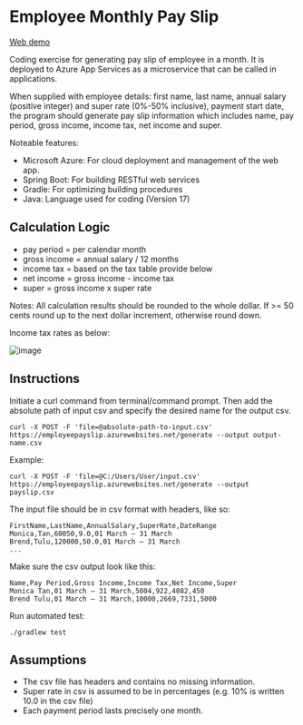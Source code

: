 # Employee Monthly Pay Slip

[Web demo](https://employeepayslip.azurewebsites.net)

Coding exercise for generating pay slip of employee in a month. It is deployed to Azure App Services as a microservice that can be called in applications.

When supplied with employee details: first name, last name, annual salary (positive integer) and super rate (0%-50% inclusive), payment start date, the program should generate pay slip information which includes name, pay period, gross income, income tax, net income and super.

Noteable features:
- Microsoft Azure: For cloud deployment and management of the web app.
- Spring Boot: For building RESTful web services
- Gradle: For optimizing building procedures
- Java: Language used for coding (Version 17)

## Calculation Logic

- pay period = per calendar month
- gross income = annual salary / 12 months
- income tax = based on the tax table provide below
- net income = gross income - income tax
- super = gross income x super rate

Notes: All calculation results should be rounded to the whole dollar. If >= 50 cents round up to the next dollar increment, otherwise round down.

Income tax rates as below:

![image](https://github.com/user-attachments/assets/62e45331-691c-4ed7-a798-28623baba6bd)

## Instructions

Initiate a curl command from terminal/command prompt. Then add the absolute path of input csv and specify the desired name for the output csv.

```
curl -X POST -F 'file=@absolute-path-to-input.csv' https://employeepayslip.azurewebsites.net/generate --output output-name.csv
```

Example:

```
curl -X POST -F 'file=@C:/Users/User/input.csv' https://employeepayslip.azurewebsites.net/generate --output payslip.csv
```

The input file should be in csv format with headers, like so:

```
FirstName,LastName,AnnualSalary,SuperRate,DateRange
Monica,Tan,60050,9.0,01 March – 31 March
Brend,Tulu,120000,50.0,01 March – 31 March
...
```

Make sure the csv output look like this:

```
Name,Pay Period,Gross Income,Income Tax,Net Income,Super
Monica Tan,01 March – 31 March,5004,922,4082,450
Brend Tulu,01 March – 31 March,10000,2669,7331,5000
```

Run automated test:

```
./gradlew test
```

## Assumptions 
- The csv file has headers and contains no missing information.
- Super rate in csv is assumed to be in percentages (e.g. 10% is written 10.0 in the csv file)
- Each payment period lasts precisely one month.
